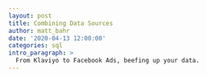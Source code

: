 ```yaml
---
layout: post
title: Combining Data Sources
author: matt_bahr
date: '2020-04-13 12:00:00'
categories: sql
intro_paragraph: >
  From Klaviyo to Facebook Ads, beefing up your data.
---
```


